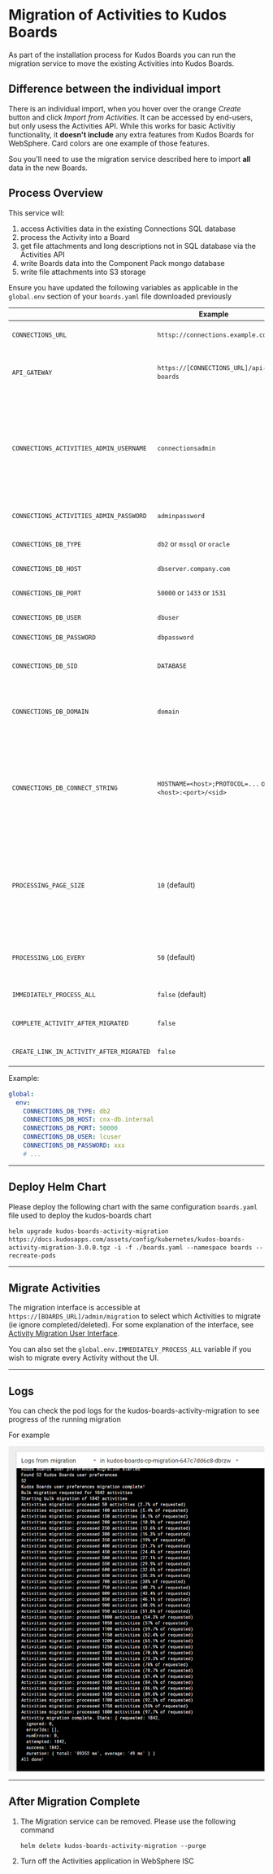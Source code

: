 # Migration of Activities to Kudos Boards

As part of the installation process for Kudos Boards you can run the migration service to move the existing Activities into Kudos Boards.

## Difference between the individual import

There is an individual import, when you hover over the orange _Create_ button and click _Import from Activities_. It can be accessed by end-users, but only usess the Activities API. While this works for basic Activitiy functionality, it **doesn't include** any extra features from Kudos Boards for WebSphere. Card colors are one example of those features.

Sou you'll need to use the migration service described here to import **all** data in the new Boards.

## Process Overview

This service will:

1. access Activities data in the existing Connections SQL database
1. process the Activity into a Board
1. get file attachments and long descriptions not in SQL database via the Activities API
1. write Boards data into the Component Pack mongo database
1. write file attachments into S3 storage

Ensure you have updated the following variables as applicable in the `global.env` section of your `boards.yaml` file downloaded previously

|                                          | Example                                                 | Description                                                                                                                                                             |
| ---------------------------------------- | ------------------------------------------------------- | ----------------------------------------------------------------------------------------------------------------------------------------------------------------------- |
| `CONNECTIONS_URL`                        | `httsp://connections.example.com`                       | URL of your Connections environment                                                                                                                                     |
| `API_GATEWAY`                            | `https://[CONNECTIONS_URL]/api-boards`                  | URL of the Boards API.</br>Used by files attached to a board. URL.                                                                                                      |
| `CONNECTIONS_ACTIVITIES_ADMIN_USERNAME`  | `connectionsadmin`                                      | Credentials for user with `admin` role </br>on the Activities application.</br>See `ISC` => `Applications` => </br>`Activities` => </br>`Security role to user mapping` |
| `CONNECTIONS_ACTIVITIES_ADMIN_PASSWORD`  | `adminpassword`                                         | Password for the Activities administrator                                                                                                                               |
| `CONNECTIONS_DB_TYPE`                    | `db2` or `mssql` or `oracle`                            | SQL database type hosting Activities.                                                                                                                                   |
| `CONNECTIONS_DB_HOST`                    | `dbserver.company.com`                                  | SQL Server hostname                                                                                                                                                     |
| `CONNECTIONS_DB_PORT`                    | `50000` or `1433` or `1531`                             | SQL Server connection port                                                                                                                                              |
| `CONNECTIONS_DB_USER`                    | `dbuser`                                                | SQL Server user name                                                                                                                                                    |
| `CONNECTIONS_DB_PASSWORD`                | `dbpassword`                                            | SQL Server user password                                                                                                                                                |
| `CONNECTIONS_DB_SID`                     | `DATABASE`                                              | SQL Server SID</br>**Note: applicable to Oracle**                                                                                                                       |
| `CONNECTIONS_DB_DOMAIN`                  | `domain`                                                | SQL Server connection string</br>**Note: applicable to Microsoft SQL**                                                                                                  |
| `CONNECTIONS_DB_CONNECT_STRING`          | `HOSTNAME=<host>;PROTOCOL=...` or `<host>:<port>/<sid>` | SQL Server connection string</br>**Note: Optional</br>Default is built from other values.</br>Only applicable to DB2 and Oracle**                                       |
| `PROCESSING_PAGE_SIZE`                   | `10` (default)                                          | Number of Activities to process </br>simultaneously. Value must not exceed </br>the connection pool size supported </br>by the SQL database                             |
| `PROCESSING_LOG_EVERY`                   | `50` (default)                                          | The migration process logs every 50 Activities completed                                                                                                                |
| `IMMEDIATELY_PROCESS_ALL`                | `false` (default)                                       | Process ALL Activities on service startup.                                                                                                                              |
| `COMPLETE_ACTIVITY_AFTER_MIGRATED`       | `false`                                                 | Mark the old Activity data as complete                                                                                                                                  |
| `CREATE_LINK_IN_ACTIVITY_AFTER_MIGRATED` | `false`                                                 | Create link to new Board in old Activity                                                                                                                                |

Example:

```yaml
global:
  env:
    CONNECTIONS_DB_TYPE: db2
    CONNECTIONS_DB_HOST: cnx-db.internal
    CONNECTIONS_DB_PORT: 50000
    CONNECTIONS_DB_USER: lcuser
    CONNECTIONS_DB_PASSWORD: xxx
    # ...
```
---

## Deploy Helm Chart

Please deploy the following chart with the same configuration `boards.yaml` file used to deploy the kudos-boards chart

    helm upgrade kudos-boards-activity-migration https://docs.kudosapps.com/assets/config/kubernetes/kudos-boards-activity-migration-3.0.0.tgz -i -f ./boards.yaml --namespace boards --recreate-pods

---

## Migrate Activities

The migration interface is accessible at `https://[BOARDS_URL]/admin/migration` to select which Activities to migrate (ie ignore completed/deleted). For some explanation of the interface, see [Activity Migration User Interface](/boards/cp/migration-interface).

You can also set the `global.env.IMMEDIATELY_PROCESS_ALL` variable if you wish to migrate every Activity without the UI.

---

## Logs

You can check the pod logs for the kudos-boards-activity-migration to see progress of the running migration

For example

![Example](/assets/boards/cp/migration-logs.png)

---

## After Migration Complete

1.  The Migration service can be removed. Please use the following command

        helm delete kudos-boards-activity-migration --purge

1.  Turn off the Activities application in WebSphere ISC
